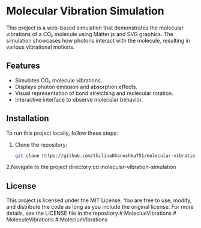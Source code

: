 # Molecular Vibration Simulation

This project is a web-based simulation that demonstrates the molecular vibrations of a CO₂ molecule using Matter.js and SVG graphics. The simulation showcases how photons interact with the molecule, resulting in various vibrational motions.

## Features

- Simulates CO₂ molecule vibrations.
- Displays photon emission and absorption effects.
- Visual representation of bond stretching and molecular rotation.
- Interactive interface to observe molecular behavior.

## Installation

To run this project locally, follow these steps:

1. Clone the repository:

   ```bash
   git clone https://github.com/thilinaDhanushka751/molecular-vibration-simulation.git

2.Navigate to the project directory:cd molecular-vibration-simulation

## License

This project is licensed under the MIT License. You are free to use, modify, and distribute the code as long as you include the original license. For more details, see the LICENSE file in the repository.#   M o l e c l u e V i b r a t i o n s 
 
 #   M o l e c u l e V i b r a t i o n s  
 #   M o l e c l u e V i b r a t i o n s  
 
